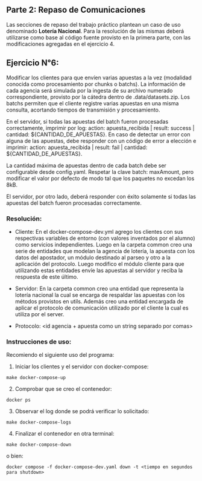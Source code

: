 
## Parte 2: Repaso de Comunicaciones

Las secciones de repaso del trabajo práctico plantean un caso de uso denominado **Lotería Nacional**. Para la resolución de las mismas deberá utilizarse como base al código fuente provisto en la primera parte, con las modificaciones agregadas en el ejercicio 4.

## Ejercicio N°6:
Modificar los clientes para que envíen varias apuestas a la vez (modalidad conocida como procesamiento por chunks o batchs). La información de cada agencia será simulada por la ingesta de su archivo numerado correspondiente, provisto por la cátedra dentro de .data/datasets.zip. Los batchs permiten que el cliente registre varias apuestas en una misma consulta, acortando tiempos de transmisión y procesamiento.

En el servidor, si todas las apuestas del batch fueron procesadas correctamente, imprimir por log: action: apuesta_recibida | result: success | cantidad: ${CANTIDAD_DE_APUESTAS}. En caso de detectar un error con alguna de las apuestas, debe responder con un código de error a elección e imprimir: action: apuesta_recibida | result: fail | cantidad: ${CANTIDAD_DE_APUESTAS}.
 
La cantidad máxima de apuestas dentro de cada batch debe ser configurable desde config.yaml. Respetar la clave batch: maxAmount, pero modificar el valor por defecto de modo tal que los paquetes no excedan los 8kB.

El servidor, por otro lado, deberá responder con éxito solamente si todas las apuestas del batch fueron procesadas correctamente.

### Resolución:

* Cliente: En el docker-compose-dev.yml agrego los clientes con sus respectivas variables de entorno (con valores inventados por el alumno) como servicios independientes. Luego en la carpeta common creo una serie de entidades que modelan la agencia de lotería, la apuesta con los datos del apostador, un módulo destinado al parseo y otro a la aplicación del protocolo. Luego modifico el módulo cliente para que utilizando estas entidades envíe las apuestas al servidor y reciba la respuesta de este último.

* Servidor: En la carpeta common creo una entidad que representa la lotería nacional la cual se encarga de respaldar las apuestas con los métodos provistos en utils. Además creo una entidad encargada de aplicar el protocolo de comunicación utilizado por el cliente la cual es utiliza por el server.

* Protocolo: <longitud en bytes mensaje><id agencia + apuesta como un string separado por comas>

### Instrucciones de uso:

Recomiendo el siguiente uso del programa:

1)  Iniciar los clientes y el servidor con docker-compose:
```
make docker-compose-up
```
2) Comprobar que se creo el contenedor:
```
docker ps
```
3) Observar el log donde se podrá verificar lo solicitado:
```
make docker-compose-logs
```
4) Finalizar el contenedor en otra terminal:
```
make docker-compose-down
```
o bien:
```
docker compose -f docker-compose-dev.yaml down -t <tiempo en segundos para shutdown>
```
